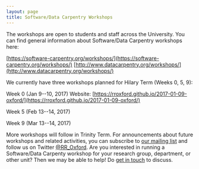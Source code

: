 ```yaml
---
layout: page
title: Software/Data Carpentry Workshops
---
```


The workshops are open to students and staff across the University. You can find general information about Software/Data Carpentry workshops here:

[https://software-carpentry.org/workshops/](https://software-carpentry.org/workshops/)
[http://www.datacarpentry.org/workshops/](http://www.datacarpentry.org/workshops/)

We currently have three workshops planned for Hilary Term (Weeks 0, 5, 9):

Week 0 (Jan 9--10, 2017)
Website: [https://rroxford.github.io/2017-01-09-oxford/](https://rroxford.github.io/2017-01-09-oxford/)

Week 5 (Feb 13--14, 2017)

Week 9 (Mar 13--14, 2017)

More workshops will follow in Trinity Term. For announcements about future workshops and related activities, you can subscribe to [our mailing list](https://web.maillist.ox.ac.uk/ox/info/rroxford) and follow us on Twitter [@RR_Oxford](https://twitter.com/RR_Oxford).
Are you interested in running a Software/Data Carpenty workshop for your research group, department, or other unit? Then we may be able to help! Do [get in touch](http://rroxford.github.io/contact) to discuss.